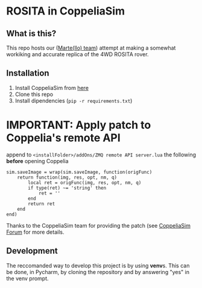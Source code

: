 # ROSITA in CoppeliaSim

## What is this?
This repo hosts our ([Marte(llo) team](https://rositascuola.altervista.org/team-martello-%f0%9f%94%a8-liceo-scientifico-l-spallanzani-tivoli-rm/)) attempt at making a somewhat workiking and accurate replica of the 4WD ROSITA rover.

## Installation

1. Install CoppeliaSim from [here](https://www.coppeliarobotics.com/)
2. Clone this repo
3. Install dipendencies (`pip -r requirements.txt`)

# IMPORTANT: Apply patch to Coppelia's remote API
append to `<installFolder>/addOns/ZMQ remote API server.lua` the following **before** opening Coppelia
```
sim.saveImage = wrap(sim.saveImage, function(origFunc)
    return function(img, res, opt, nm, q)
        local ret = origFunc(img, res, opt, nm, q)
        if type(ret) ~= 'string' then
            ret = ''
        end
        return ret
    end
end)
```
Thanks to the CoppeliaSim team for providing the patch
(see [CoppeliaSim Forum](https://forum.coppeliarobotics.com/viewtopic.php?p=40407#p40407) for more details. 
## Development
The reccomanded way to develop this project is by using **venv**s. This can be done, in Pycharm, by cloning the repository and by answering "yes" in the venv prompt. 
